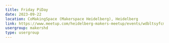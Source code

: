 ```yaml
---
title: Friday PiDay
date: 2023-09-22
location: CoMakingSpace (Makerspace Heidelberg), Heidelberg
link: https://www.meetup.com/heidelberg-makers-meetup/events/wdbltsyfcmbdc/
usergroup: makershd
type: usergroup
---
```

